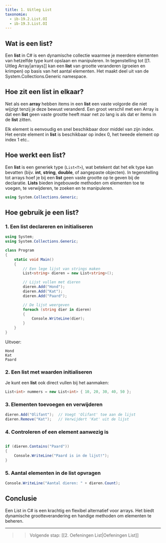 ```yaml
---
title: 1. Uitleg List
taxonomie:
  - ib-19.2.List.OI
  - ib-19.3.List.OI
---
```


## Wat is een list?
Een **list** in C# is een dynamische collectie waarmee je meerdere elementen van hetzelfde type kunt opslaan en manipuleren. In tegenstelling tot  [[1. Uitleg Array|arrays]] kan een **list** van grootte veranderen (groeien en krimpen) op basis van het aantal elementen. Het maakt deel uit van de System.Collections.Generic namespace.

## Hoe zit een list in elkaar?
Net als een **array** hebben items in een **list** een vaste volgorde die niet wijzigt tenzij je deze bewust veranderd.
Een groot verschil met een Array is dat een **list** geen vaste grootte heeft maar net zo lang is als dat er items in de **list** zitten. 

Elk element is eenvoudig en snel beschikbaar door middel van zijn index. Het eerste element in **list** is beschikbaar op index 0, het tweede element op index 1 etc..

## Hoe werkt een list?
Een **list** is een generiek type (`List<T>`), wat betekent dat het elk type kan bevatten (bijv. **int**, **string**, **double**, of aangepaste objecten).
In tegenstelling tot arrays hoef je bij een **list** geen vaste grootte op te geven bij de declaratie.
**Lists** bieden ingebouwde methoden om elementen toe te voegen, te verwijderen, te zoeken en te manipuleren.

```csharp
using System.Collections.Generic;
```

## Hoe gebruik je een list?

### 1. Een list declareren en initialiseren
```csharp
using System;
using System.Collections.Generic;

class Program
{
    static void Main()
    {
        // Een lege lijst van strings maken
        List<string> dieren = new List<string>();

        // Lijst vullen met dieren
        dieren.Add("Hond");
        dieren.Add("Kat");
        dieren.Add("Paard");

        // De lijst weergeven
        foreach (string dier in dieren)
        {
            Console.WriteLine(dier);
        }
    }    
}
```
Uitvoer:
```
Hond  
Kat  
Paard  
```

### 2. Een list met waarden initialiseren
Je kunt een **list** ook direct vullen bij het aanmaken:
```csharp
List<int> nummers = new List<int> { 10, 20, 30, 40, 50 };
```

### 3. Elementen toevoegen en verwijderen
```csharp
dieren.Add("Olifant");  // Voegt 'Olifant' toe aan de lijst
dieren.Remove("Kat");   // Verwijdert 'Kat' uit de lijst
```

### 4. Controleren of een element aanwezig is
```csharp

if (dieren.Contains("Paard"))
{
    Console.WriteLine("Paard is in de lijst!");
}
```

### 5. Aantal elementen in de list opvragen
```csharp
Console.WriteLine("Aantal dieren: " + dieren.Count);
```

## Conclusie 

Een List in C# is een krachtig en flexibel alternatief voor arrays. Het biedt dynamische grootteverandering en handige methoden om elementen te beheren.

---

> > Volgende stap: [[2. Oefeningen List|Oefeningen List]]
